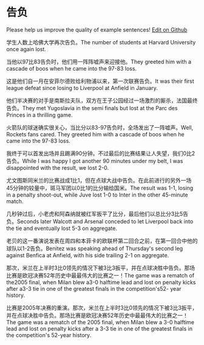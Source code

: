 # 告负

Please help us improve the quality of example sentences! [Edit on Github](https://github.com/jiyushe/jiyu-example-sentence-source/blob/main/chinese/gaofu.md)

<p><span class="chinese">学生人数上哈佛大学再次告负。</span><span class="english">The number of students at Harvard University once again lost.</span></p>

<p><span class="chinese">当他以97比83告负时，他们用一阵阵嘘声来迎接他。</span><span class="english">They greeted him with a cascade of boos when he came into the 97-83 loss.</span></p>

<p><span class="chinese">这是他们自一月在安菲尔德败给利物浦以来，第一次联赛告负。</span><span class="english">It was their first league defeat since losing to Liverpool at Anfield in January.</span></p>

<p><span class="chinese">他们半决赛的对手是南斯拉夫队，双方在王子公园经过一场激烈的厮杀，法国最终告负。</span><span class="english">They met Yugoslavia in the semi finals but lost at the Parc des Princes in a thrilling game.</span></p>

<p><span class="chinese">火箭队的球迷确实很关心，当比分以83-97告负时，全场发出了一阵嘘声。</span><span class="english">Well, Rockets fans cared. They greeted him with a cascade of boos when he came into the 97-83 loss.</span></p>

<p><span class="chinese">我终于可以首发出场并且踢满90分钟。不过最后的比赛结果让人失望，我们0比2告负。</span><span class="english">While I was happy I got another 90 minutes under my belt, I was disappointed with the result, we lost 2-0.</span></p>

<p><span class="chinese">尤文图斯同米兰的比赛战成1比1，但在点球大战中告负。在此前进行的另外一场45分钟的较量中，斑马军团以0比1的比分输给国米。</span><span class="english">The result was 1-1, losing in a penalty shoot-out, while Juve lost 1-0 to Inter in the other 45-minute match.</span></p>

<p><span class="chinese">几秒钟过后，小老虎和阿森纳就被红军扳平了比分，最后他们以总比分3比5告负。</span><span class="english">Seconds later Walcott and Arsenal conceded to let Liverpool back into the tie and eventually lost 5-3 on aggregate.</span></p>

<p><span class="chinese">老贝的这一番演说发表在周四和本菲卡的欧联杯第二回合之前，在第一回合中他的球队以1-2告负。</span><span class="english">Benitez was speaking ahead of Thursday's second leg against Benfica at Anfield, with his side trailing 2-1 on aggregate.</span></p>

<p><span class="chinese">那次，米兰在上半时3比0领先的情况下被3比3扳平，并在点球决胜中告负。那场比赛是欧冠决赛52年历史中最最伟大的比赛之一！</span><span class="english">The game was a rematch of the2005 final, when Milan blew a3-0 halftime lead and lost on penalty kicks after a3-3 tie in one of the greatest finals in the competition's52- year history.</span></p>

<p><span class="chinese">比赛是2005年决赛的重演。那次，米兰在上半时3比0领先的情况下被3比3扳平，并在点球决胜中告负。那场比赛是欧冠决赛52年历史中最最伟大的比赛之一！</span><span class="english">The game was a rematch of the 2005 final, when Milan blew a 3-0 halftime lead and lost on penalty kicks after a 3-3 tie in one of the greatest finals in the competition's 52-year history.</span></p>

